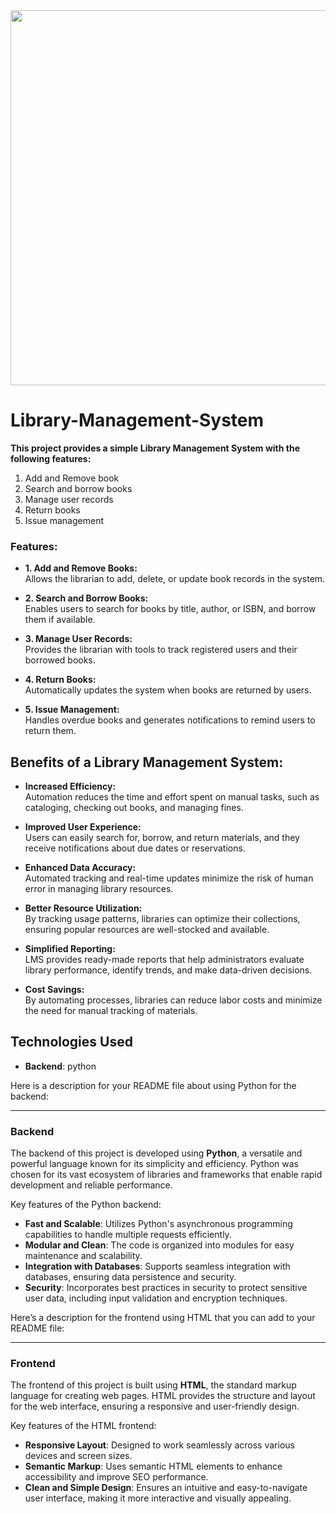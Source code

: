 <img src="https://images.pexels.com/photos/1907785/pexels-photo-1907785.jpeg?auto=compress&cs=tinysrgb&w=800" width="1200" height="600" />


# Library-Management-System

**This project provides a simple Library Management System with the following features:**

1. Add and Remove book
2. Search and borrow books
3. Manage user records
4. Return books
5. Issue management

### Features:

- **1. Add and Remove Books:**  
  Allows the librarian to add, delete, or update book records in the system.
  
- **2. Search and Borrow Books:**  
  Enables users to search for books by title, author, or ISBN, and borrow them if available.
  
- **3. Manage User Records:**  
  Provides the librarian with tools to track registered users and their borrowed books.
  
- **4. Return Books:**  
  Automatically updates the system when books are returned by users.
  
- **5. Issue Management:**  
  Handles overdue books and generates notifications to remind users to return them.


## Benefits of a Library Management System:

- **Increased Efficiency:**  
  Automation reduces the time and effort spent on manual tasks, such as cataloging, checking out books, and managing fines.

- **Improved User Experience:**  
  Users can easily search for, borrow, and return materials, and they receive notifications about due dates or reservations.

- **Enhanced Data Accuracy:**  
  Automated tracking and real-time updates minimize the risk of human error in managing library resources.

- **Better Resource Utilization:**  
  By tracking usage patterns, libraries can optimize their collections, ensuring popular resources are well-stocked and available.

- **Simplified Reporting:**  
  LMS provides ready-made reports that help administrators evaluate library performance, identify trends, and make data-driven decisions.

- **Cost Savings:**  
  By automating processes, libraries can reduce labor costs and minimize the need for manual tracking of materials.

## Technologies Used

- **Backend**: python
  

Here is a description for your README file about using Python for the backend:

---

### Backend

The backend of this project is developed using **Python**, a versatile and powerful language known for its simplicity and efficiency. Python was chosen for its vast ecosystem of libraries and frameworks that enable rapid development and reliable performance. 

Key features of the Python backend:
- **Fast and Scalable**: Utilizes Python's asynchronous programming capabilities to handle multiple requests efficiently.
- **Modular and Clean**: The code is organized into modules for easy maintenance and scalability.
- **Integration with Databases**: Supports seamless integration with databases, ensuring data persistence and security.
- **Security**: Incorporates best practices in security to protect sensitive user data, including input validation and encryption techniques.



Here’s a description for the frontend using HTML that you can add to your README file:

---

### Frontend

The frontend of this project is built using **HTML**, the standard markup language for creating web pages. HTML provides the structure and layout for the web interface, ensuring a responsive and user-friendly design.

Key features of the HTML frontend:
- **Responsive Layout**: Designed to work seamlessly across various devices and screen sizes.
- **Semantic Markup**: Uses semantic HTML elements to enhance accessibility and improve SEO performance.
- **Clean and Simple Design**: Ensures an intuitive and easy-to-navigate user interface, making it more interactive and visually appealing.
